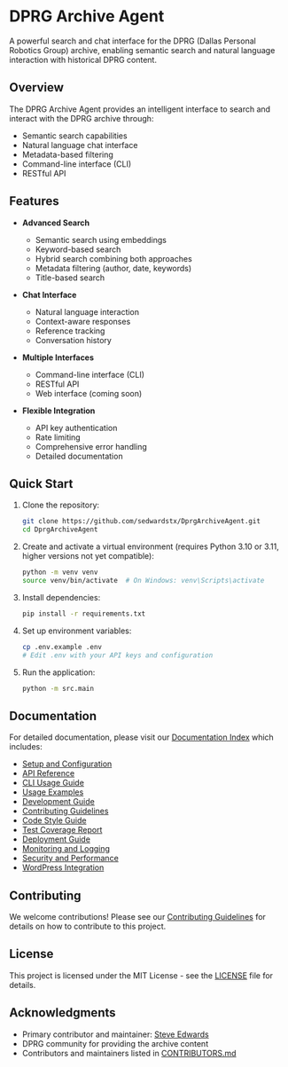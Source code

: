# DPRG Archive Agent

A powerful search and chat interface for the DPRG (Dallas Personal Robotics Group) archive, enabling semantic search and natural language interaction with historical DPRG content.

## Overview

The DPRG Archive Agent provides an intelligent interface to search and interact with the DPRG archive through:
- Semantic search capabilities
- Natural language chat interface
- Metadata-based filtering
- Command-line interface (CLI)
- RESTful API

## Features

- **Advanced Search**
  - Semantic search using embeddings
  - Keyword-based search
  - Hybrid search combining both approaches
  - Metadata filtering (author, date, keywords)
  - Title-based search

- **Chat Interface**
  - Natural language interaction
  - Context-aware responses
  - Reference tracking
  - Conversation history

- **Multiple Interfaces**
  - Command-line interface (CLI)
  - RESTful API
  - Web interface (coming soon)

- **Flexible Integration**
  - API key authentication
  - Rate limiting
  - Comprehensive error handling
  - Detailed documentation

## Quick Start

1. Clone the repository:
   ```bash
   git clone https://github.com/sedwardstx/DprgArchiveAgent.git
   cd DprgArchiveAgent
   ```

2. Create and activate a virtual environment (requires Python 3.10 or 3.11, higher versions not yet compatible):
   ```bash
   python -m venv venv
   source venv/bin/activate  # On Windows: venv\Scripts\activate
   ```

3. Install dependencies:
   ```bash
   pip install -r requirements.txt
   ```

4. Set up environment variables:
   ```bash
   cp .env.example .env
   # Edit .env with your API keys and configuration
   ```

5. Run the application:
   ```bash
   python -m src.main
   ```

## Documentation

For detailed documentation, please visit our [Documentation Index](docs/index.md) which includes:

- [Setup and Configuration](docs/setup_and_configuration.md)
- [API Reference](docs/api_reference.md)
- [CLI Usage Guide](docs/cli_usage.md)
- [Usage Examples](docs/examples.md)
- [Development Guide](docs/development_guide.md)
- [Contributing Guidelines](docs/contributing.md)
- [Code Style Guide](docs/code_style_guide.md)
- [Test Coverage Report](docs/test_coverage.md)
- [Deployment Guide](docs/deployment_guide.md)
- [Monitoring and Logging](docs/monitoring.md)
- [Security and Performance](docs/security_and_performance_examples.md)
- [WordPress Integration](docs/wordpress_integration.md)

## Contributing

We welcome contributions! Please see our [Contributing Guidelines](docs/contributing.md) for details on how to contribute to this project.

## License

This project is licensed under the MIT License - see the [LICENSE](LICENSE) file for details.

## Acknowledgments

- Primary contributor and maintainer: [Steve Edwards](CONTRIBUTORS.md)
- DPRG community for providing the archive content
- Contributors and maintainers listed in [CONTRIBUTORS.md](CONTRIBUTORS.md)
